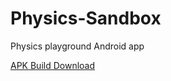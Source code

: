# Physics-Sandbox
Physics playground Android app

[APK Build Download](https://github.com/MackenzieJones/Physics-Sandbox/raw/develop/Build/Physics%20Sandbox.apk)
